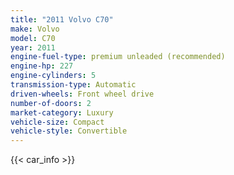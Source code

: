 ```yaml
---
title: "2011 Volvo C70"
make: Volvo
model: C70
year: 2011
engine-fuel-type: premium unleaded (recommended)
engine-hp: 227
engine-cylinders: 5
transmission-type: Automatic
driven-wheels: Front wheel drive
number-of-doors: 2
market-category: Luxury
vehicle-size: Compact
vehicle-style: Convertible
---
```


{{< car_info >}}
